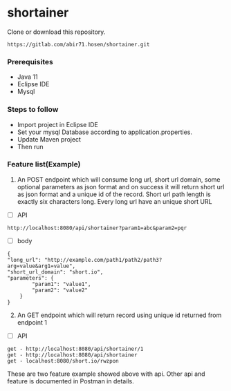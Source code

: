 # shortainer

Clone or download this repository.
```
https://gitlab.com/abir71.hosen/shortainer.git
```
### Prerequisites
- Java 11
- Eclipse IDE
- Mysql

### Steps to follow
- Import project in Eclipse IDE
- Set your mysql Database according to application.properties.
- Update Maven project
- Then run

### Feature list(Example)

1. An POST endpoint which will consume long url, short url domain, some optional parameters
as json format and on success it will return short url as json format and a unique id of the
record. Short url path length is exactly six characters long. Every long url have
an unique short URL

- [ ] API
```
http://localhost:8080/api/shortainer?param1=abc&param2=pqr
```
- [ ] body
```
{
"long_url": "http://example.com/path1/path2/path3?arg=value&arg1=value",
"short_url_domain": "short.io",
"parameters": {
        "param1": "value1",
        "param2": "value2"
    }
}
```

2. An GET endpoint which will return record using unique id returned from endpoint 1
- [ ] API
```
get - http://localhost:8080/api/shortainer/1
get - http://localhost:8080/api/shortainer
get - localhost:8080/short.io/rwzpon
```

These are two feature example showed above with api. Other api and feature is documented in Postman in details.

